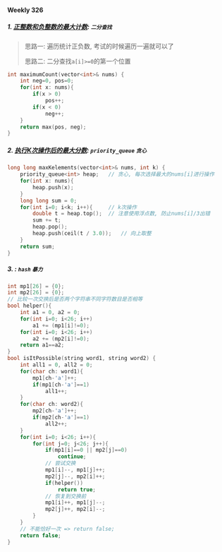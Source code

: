 #### Weekly 326

##### 1. [正整数和负整数的最大计数](https://leetcode.cn/problems/maximum-count-of-positive-integer-and-negative-integer/): `二分查找`

> 思路一: 遍历统计正负数, 考试的时候遍历一遍就可以了
> 
> 思路二: 二分查找`a[i]>=0`的第一个位置

```CPP
int maximumCount(vector<int>& nums) {
    int neg=0, pos=0;
    for(int x: nums){
        if(x > 0)
            pos++;
        if(x < 0)
            neg++;
    }
    return max(pos, neg);
}
```


##### 2. [执行K次操作后的最大分数](https://leetcode.cn/problems/maximal-score-after-applying-k-operations/): `priority_queue` `贪心`

```CPP
long long maxKelements(vector<int>& nums, int k) {
    priority_queue<int> heap;   // 贪心, 每次选择最大的nums[i]进行操作
    for(int x: nums){
        heap.push(x);
    }
    long long sum = 0;
    for(int i=0; i<k; i++){     // k次操作
        double t = heap.top();  // 注意使用浮点数, 防止nums[i]/3出错
        sum += t;
        heap.pop();
        heap.push(ceil(t / 3.0));   // 向上取整
    }
    return sum;
}
```


##### 3. [](): `hash` `暴力`

```CPP
int mp1[26] = {0};
int mp2[26] = {0};
// 比较一次交换后是否两个字符串不同字符数目是否相等
bool helper(){
    int a1 = 0, a2 = 0;
    for(int i=0; i<26; i++)
        a1 += (mp1[i]!=0);
    for(int i=0; i<26; i++)
        a2 += (mp2[i]!=0);
    return a1==a2;
}
bool isItPossible(string word1, string word2) {
    int all1 = 0, all2 = 0;
    for(char ch: word1){
        mp1[ch-'a']++;
        if(mp1[ch-'a']==1)
            all1++;
    }
    for(char ch: word2){
        mp2[ch-'a']++;
        if(mp2[ch-'a']==1)
            all2++;
    }
    for(int i=0; i<26; i++){
        for(int j=0; j<26; j++){
            if(mp1[i]==0 || mp2[j]==0)
                continue;
            // 尝试交换
            mp1[i]--, mp1[j]++;
            mp2[j]--, mp2[i]++;
            if(helper())
                return true;
            // 恢复到交换前
            mp1[i]++, mp1[j]--;
            mp2[j]++, mp2[i]--;
        }
    }
    // 不能恰好一次 => return false;
    return false;
}
```